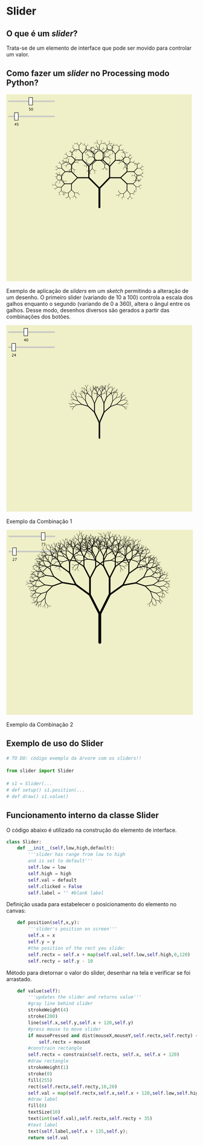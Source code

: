 
# Slider

## O que é um *slider*?

Trata-se de um elemento de interface que pode ser movido para controlar um valor.

## Como fazer um *slider* no Processing modo Python?

![SLIDER1](assets/SLIDER1.PNG)

Exemplo de aplicação de *sliders* em um *sketch* permitindo a alteração de um desenho. O primeiro slider (variando de 10 a 100) controla a escala dos galhos enquanto o segundo (variando de 0 a 360), altera o ângul entre os galhos. Desse modo, desenhos diversos são gerados a partir das combinações dos botões.

![SLIDER2](assets/SLIDER2.png)

Exemplo da Combinação 1

![SLIDER3](assets/SLIDER3.PNG)

Exemplo da Combinação 2

## Exemplo de uso do Slider

```python
# TO DO: código exemplo da árvore com os sliders!!

from slider import Slider

# s1 = Slider(...
# def setup() s1.position(...
# def draw() s1.value()
```



## Funcionamento interno da classe Slider

O código abaixo é utilizado na construção do elemento de interface.

``` python
class Slider:
    def __init__(self,low,high,default):
        '''slider has range from low to high
        and is set to default'''
        self.low = low
        self.high = high
        self.val = default
        self.clicked = False
        self.label = '' #blank label
```

Definição usada para estabelecer o posicionamento do elemento no canvas:

``` python
    def position(self,x,y):
        '''slider's position on screen'''
        self.x = x
        self.y = y
        #the position of the rect you slide:
        self.rectx = self.x + map(self.val,self.low,self.high,0,120)
        self.recty = self.y - 10
```

Método para dretornar o valor do slider, desenhar na tela e verificar se foi arrastado.

``` python
    def value(self):
        '''updates the slider and returns value'''
        #gray line behind slider
        strokeWeight(4)
        stroke(200)
        line(self.x,self.y,self.x + 120,self.y)
        #press mouse to move slider
        if mousePressed and dist(mouseX,mouseY,self.rectx,self.recty) < 20:
            self.rectx = mouseX
        #constrain rectangle
        self.rectx = constrain(self.rectx, self.x, self.x + 120)
        #draw rectangle
        strokeWeight(1)
        stroke(0)
        fill(255)
        rect(self.rectx,self.recty,10,20)
        self.val = map(self.rectx,self.x,self.x + 120,self.low,self.high)
        #draw label
        fill(0)
        textSize(10)
        text(int(self.val),self.rectx,self.recty + 35)
        #text label
        text(self.label,self.x + 135,self.y);
        return self.val    
```














